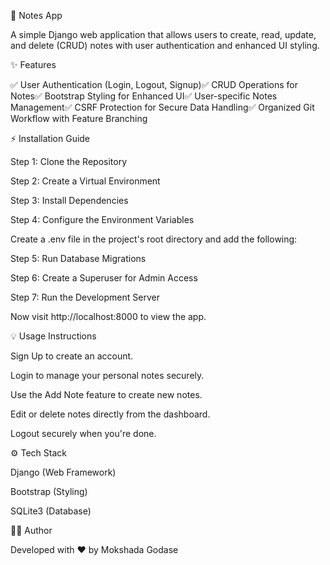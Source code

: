 📝 Notes App

A simple Django web application that allows users to create, read, update, and delete (CRUD) notes with user authentication and enhanced UI styling.

✨ Features

✅ User Authentication (Login, Logout, Signup)✅ CRUD Operations for Notes✅ Bootstrap Styling for Enhanced UI✅ User-specific Notes Management✅ CSRF Protection for Secure Data Handling✅ Organized Git Workflow with Feature Branching

⚡ Installation Guide

Step 1: Clone the Repository

Step 2: Create a Virtual Environment

Step 3: Install Dependencies

Step 4: Configure the Environment Variables

Create a .env file in the project's root directory and add the following:

Step 5: Run Database Migrations

Step 6: Create a Superuser for Admin Access

Step 7: Run the Development Server

Now visit http://localhost:8000 to view the app.

💡 Usage Instructions

Sign Up to create an account.

Login to manage your personal notes securely.

Use the Add Note feature to create new notes.

Edit or delete notes directly from the dashboard.

Logout securely when you're done.

⚙️ Tech Stack

Django (Web Framework)

Bootstrap (Styling)

SQLite3 (Database)

👨‍💻 Author

Developed with ❤️ by Mokshada Godase


